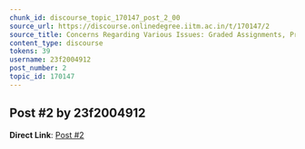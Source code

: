```yaml
---
chunk_id: discourse_topic_170147_post_2_00
source_url: https://discourse.onlinedegree.iitm.ac.in/t/170147/2
source_title: Concerns Regarding Various Issues: Graded Assignments, Project Doubts, and ROE Score Updates
content_type: discourse
tokens: 39
username: 23f2004912
post_number: 2
topic_id: 170147
---
```


## Post #2 by 23f2004912

**Direct Link**: [Post #2](https://discourse.onlinedegree.iitm.ac.in/t/170147/2)
